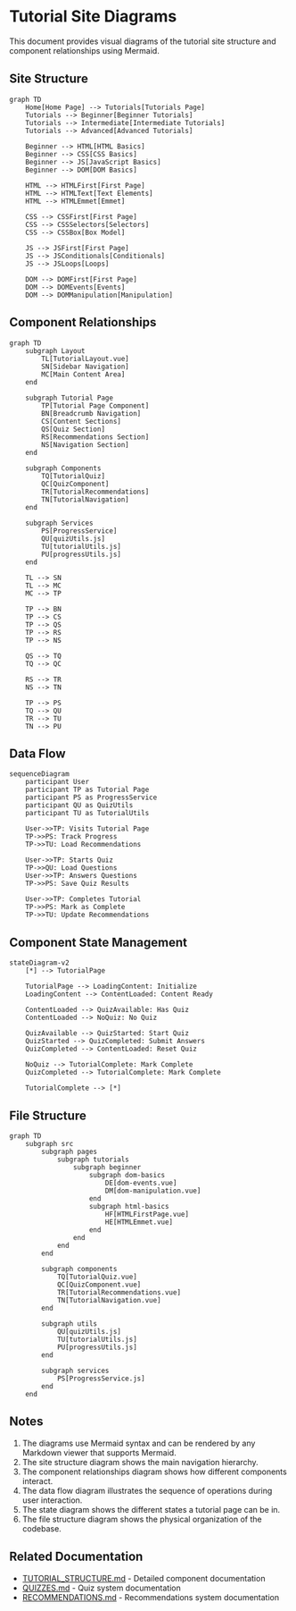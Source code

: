 # Tutorial Site Diagrams

This document provides visual diagrams of the tutorial site structure and component relationships using Mermaid.

## Site Structure

```mermaid
graph TD
    Home[Home Page] --> Tutorials[Tutorials Page]
    Tutorials --> Beginner[Beginner Tutorials]
    Tutorials --> Intermediate[Intermediate Tutorials]
    Tutorials --> Advanced[Advanced Tutorials]
    
    Beginner --> HTML[HTML Basics]
    Beginner --> CSS[CSS Basics]
    Beginner --> JS[JavaScript Basics]
    Beginner --> DOM[DOM Basics]
    
    HTML --> HTMLFirst[First Page]
    HTML --> HTMLText[Text Elements]
    HTML --> HTMLEmmet[Emmet]
    
    CSS --> CSSFirst[First Page]
    CSS --> CSSSelectors[Selectors]
    CSS --> CSSBox[Box Model]
    
    JS --> JSFirst[First Page]
    JS --> JSConditionals[Conditionals]
    JS --> JSLoops[Loops]
    
    DOM --> DOMFirst[First Page]
    DOM --> DOMEvents[Events]
    DOM --> DOMManipulation[Manipulation]
```

## Component Relationships

```mermaid
graph TD
    subgraph Layout
        TL[TutorialLayout.vue]
        SN[Sidebar Navigation]
        MC[Main Content Area]
    end
    
    subgraph Tutorial Page
        TP[Tutorial Page Component]
        BN[Breadcrumb Navigation]
        CS[Content Sections]
        QS[Quiz Section]
        RS[Recommendations Section]
        NS[Navigation Section]
    end
    
    subgraph Components
        TQ[TutorialQuiz]
        QC[QuizComponent]
        TR[TutorialRecommendations]
        TN[TutorialNavigation]
    end
    
    subgraph Services
        PS[ProgressService]
        QU[quizUtils.js]
        TU[tutorialUtils.js]
        PU[progressUtils.js]
    end
    
    TL --> SN
    TL --> MC
    MC --> TP
    
    TP --> BN
    TP --> CS
    TP --> QS
    TP --> RS
    TP --> NS
    
    QS --> TQ
    TQ --> QC
    
    RS --> TR
    NS --> TN
    
    TP --> PS
    TQ --> QU
    TR --> TU
    TN --> PU
```

## Data Flow

```mermaid
sequenceDiagram
    participant User
    participant TP as Tutorial Page
    participant PS as ProgressService
    participant QU as QuizUtils
    participant TU as TutorialUtils
    
    User->>TP: Visits Tutorial Page
    TP->>PS: Track Progress
    TP->>TU: Load Recommendations
    
    User->>TP: Starts Quiz
    TP->>QU: Load Questions
    User->>TP: Answers Questions
    TP->>PS: Save Quiz Results
    
    User->>TP: Completes Tutorial
    TP->>PS: Mark as Complete
    TP->>TU: Update Recommendations
```

## Component State Management

```mermaid
stateDiagram-v2
    [*] --> TutorialPage
    
    TutorialPage --> LoadingContent: Initialize
    LoadingContent --> ContentLoaded: Content Ready
    
    ContentLoaded --> QuizAvailable: Has Quiz
    ContentLoaded --> NoQuiz: No Quiz
    
    QuizAvailable --> QuizStarted: Start Quiz
    QuizStarted --> QuizCompleted: Submit Answers
    QuizCompleted --> ContentLoaded: Reset Quiz
    
    NoQuiz --> TutorialComplete: Mark Complete
    QuizCompleted --> TutorialComplete: Mark Complete
    
    TutorialComplete --> [*]
```

## File Structure

```mermaid
graph TD
    subgraph src
        subgraph pages
            subgraph tutorials
                subgraph beginner
                    subgraph dom-basics
                        DE[dom-events.vue]
                        DM[dom-manipulation.vue]
                    end
                    subgraph html-basics
                        HF[HTMLFirstPage.vue]
                        HE[HTMLEmmet.vue]
                    end
                end
            end
        end
        
        subgraph components
            TQ[TutorialQuiz.vue]
            QC[QuizComponent.vue]
            TR[TutorialRecommendations.vue]
            TN[TutorialNavigation.vue]
        end
        
        subgraph utils
            QU[quizUtils.js]
            TU[tutorialUtils.js]
            PU[progressUtils.js]
        end
        
        subgraph services
            PS[ProgressService.js]
        end
    end
```

## Notes

1. The diagrams use Mermaid syntax and can be rendered by any Markdown viewer that supports Mermaid.
2. The site structure diagram shows the main navigation hierarchy.
3. The component relationships diagram shows how different components interact.
4. The data flow diagram illustrates the sequence of operations during user interaction.
5. The state diagram shows the different states a tutorial page can be in.
6. The file structure diagram shows the physical organization of the codebase.

## Related Documentation

- [TUTORIAL_STRUCTURE.md](./TUTORIAL_STRUCTURE.md) - Detailed component documentation
- [QUIZZES.md](./QUIZZES.md) - Quiz system documentation
- [RECOMMENDATIONS.md](./RECOMMENDATIONS.md) - Recommendations system documentation 